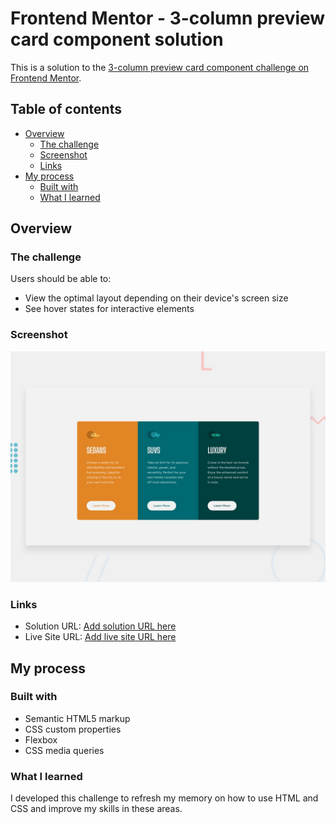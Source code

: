 # Frontend Mentor - 3-column preview card component solution

This is a solution to the [3-column preview card component challenge on Frontend Mentor](https://www.frontendmentor.io/challenges/3column-preview-card-component-pH92eAR2-). 

## Table of contents

- [Overview](#overview)
  - [The challenge](#the-challenge)
  - [Screenshot](#screenshot)
  - [Links](#links)
- [My process](#my-process)
  - [Built with](#built-with)
  - [What I learned](#what-i-learned)

## Overview

### The challenge

Users should be able to:

- View the optimal layout depending on their device's screen size
- See hover states for interactive elements

### Screenshot

![](./design/desktop-preview.jpg)

### Links

- Solution URL: [Add solution URL here](https://www.frontendmentor.io/solutions/responsive-3-column-card-component-Uckqy4qT64)
- Live Site URL: [Add live site URL here](https://leocaridade.github.io/3-column-card-component/)

## My process

### Built with

- Semantic HTML5 markup
- CSS custom properties
- Flexbox
- CSS media queries

### What I learned

I developed this challenge to refresh my memory on how to use HTML and CSS and improve my skills in these areas.